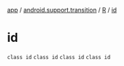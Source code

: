 [app](../../../index.md) / [android.support.transition](../../index.md) / [R](../index.md) / [id](.)

# id

`class id`
`class id`
`class id`
`class id`
